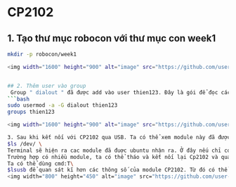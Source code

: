 # CP2102

## 1. Tạo thư mục robocon với thư mục con week1
```bash
mkdir -p robocon/week1

<img width="1600" height="900" alt="image" src="https://github.com/user-attachments/assets/e957992c-b65a-41f7-addb-9821e1a646fe" />


## 2. Thêm user vào group
 Group " dialout " đã được add vào user thien123. Đây là gói để đọc các thiết bị ngoại vi như CP2102
```bash
sudo usermod -a -G dialout thien123
groups thien123

<img width="1600" height="900" alt="image" src="https://github.com/user-attachments/assets/2af517a3-241d-4f5f-8fbc-fbcfd0237743" />

3. Sau khi kết nối với CP2102 qua USB. Ta có thể xem module này đã được nhận với tên gì bằng cmd :\
$ls /dev/ \
Terminal sẽ hiện ra cac module đã đuợc ubuntu nhận ra. Ở đây nếu chỉ có CP2102 thì khả năng cao tên của module này được ubuntu nhận ra với tên "ttyUSB0".\
Trường hợp có nhiều module, ta có thể tháo và kết nối lại Cp2102 và quan sát tự thay đổi của thư mục dev để biết được tên của module này.\
Ta có thể dùng cmd:T\
$lsusb để quan sát kĩ hơn các thông số của module CP2102. Từ đó có thể tùy chỉnh tên mà ubuntu đọc CP2102 bằng cách thêm udev-rules mới.\
<img width="800" height="450" alt="image" src="https://github.com/user-attachments/assets/673fa149-18af-4bd0-8a65-abb98d282f3a" />




